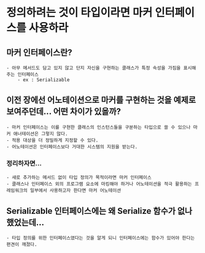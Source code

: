 # 정의하려는 것이 타입이라면 마커 인터페이스를 사용하라

## 마커 인터페이스란?
    - 아무 메서드도 담고 있지 않고 단지 자신을 구현하는 클래스가 특정 속성을 가짐을 표시해주는 인터페이스
        - ex : Serializable

## 이전 장에선 어노테이션으로 마커를 구현하는 것을 예제로 보여주던데... 어떤 차이가 있을까?
    - 마커 인터페이스는 이를 구현한 클래스의 인스턴스들을 구분하는 타입으로 쓸 수 있으나 마커 애너테이션은 그렇지 않다.
    - 적용 대상을 더 정밀하게 지정할 수 있다.
    - 어노테이션은 인터페이스보다 거대한 시스템의 지원을 받는다.

### 정리하자면...
    - 새로 추가하는 메서드 없이 타입 정의가 목적이라면 마커 인터페이스
    - 클래스나 인터페이스 외의 프로그램 요소에 마킹해야 하거나 어노테이션을 적극 활용하는 프레임워크의 일부에서 사용하고자 한다면 마커 어노테이션

## Serializable 인터페이스에는 왜 Serialize 함수가 없나 했었는데...
    - 타입 정의를 위한 인터페이스였다는 것을 알게 되니 인터페이스에는 함수가 있어야 한다는 편견이 깨졌다.